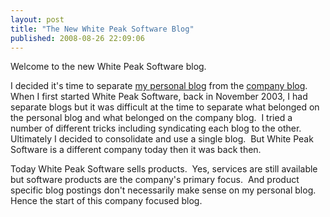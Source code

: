 ```yaml
---
layout: post
title: "The New White Peak Software Blog"
published: 2008-08-26 22:09:06
---
```

Welcome to the new White Peak Software blog. 

I decided it's time to separate [my personal blog](http://www.thecave.com/) from the [company blog](http://blog.whitepeaksoftware.com/).  When I first started White Peak Software, back in November 2003, I had separate blogs but it was difficult at the time to separate what belonged on the personal blog and what belonged on the company blog.  I tried a number of different tricks including syndicating each blog to the other.  Ultimately I decided to consolidate and use a single blog.  But White Peak Software is a different company today then it was back then. 

Today White Peak Software sells products.  Yes, services are still available but software products are the company's primary focus.  And product specific blog postings don't necessarily make sense on my personal blog.  Hence the start of this company focused blog.
